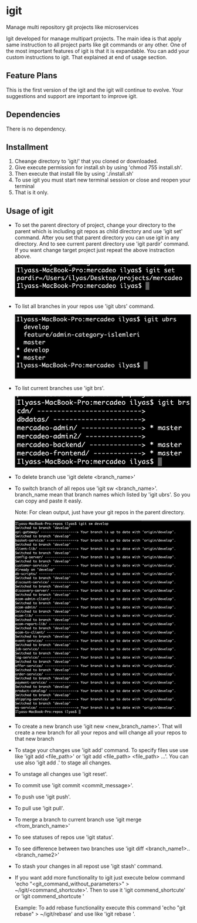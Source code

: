 # igit
Manage multi repository git projects like microservices

Igit developed for manage multipart projects. The main idea is that apply same instruction
to all project parts like git commands or any other. One of the most important features of
igit is that it is expandable. You can add your custom instructions to igit. That explained
at end of usage section.

## Feature Plans
This is the first version of the igit and the igit will continue to evolve. Your suggestions
and support are important to improve igit.

## Dependencies
There is no dependency.

## Installment
1. Cheange directory to 'igit/' that you cloned or downloaded.
2. Give execute permission for install.sh by using 'chmod 755 install.sh'.
3. Then execute that install file by using './install.sh'
4. To use igit you must start new terminal session or close and reopen your terminal
5. That is it only.

## Usage of igit

* To set the parent directory of project, change your directory to the parent
  which is including git repos as child directory and use 'igit set' command.
  After you set that parent directory you can use igit in any directory. And to
  see current parent directory use 'igit pardir' command. If you want change
  target project just repeat the above instraction above.
  
  ![alt text](https://github.com/ilyasziyaoglu/igit/blob/master/Screen%20Shot%202020-07-25%20at%2017.24.33.png?raw=true "Setting working directory 1")
 
* To list all branches in your repos use 'igit ubrs' command.
  
  ![alt text](https://github.com/ilyasziyaoglu/igit/blob/master/Screen%20Shot%202020-07-25%20at%2017.26.37.png?raw=true "Setting working directory 1")

* To list current branches use 'igit brs'.
  
  ![alt text](https://github.com/ilyasziyaoglu/igit/blob/master/Screen%20Shot%202020-07-25%20at%2017.25.18.png?raw=true "Setting working directory 1")

* To delete branch use 'igit delete <branch_name>'

* To switch branch of all repos use 'igit sw <branch_name>'. branch_name mean
  that branch names which listed by 'igit ubrs'. So you can copy and paste it
  easly.
  
  Note: For clean output, just have your git repos in the parent directory.
  
  ![alt text](https://github.com/ilyasziyaoglu/igit/blob/master/Screen%20Shot%202020-07-25%20at%2017.35.39.png?raw=true "Setting working directory 1")

* To create a new branch use 'igit new <new_branch_name>'. That will create a
  new branch for all your repos and will change all your repos to that new branch

* To stage your changes use 'igit add' command. To specify files use use like 
  'igit add <file_path>' or 'igit add <file_path> <file_path> ...'. You can use
  also 'igit add .' to stage all changes.
   
* To unstage all changes use 'igit reset'.

* To commit use 'igit commit <commit_message>'.

* To push use 'igit push'.

* To pull use 'igit pull'.

* To merge a branch to current branch use 'igit merge <from_branch_name>'

* To see statuses of repos use 'igit status'.

* To see difference between two branches use 'igit diff <branch_name1>..<branch_name2>'

* To stash your changes in all repost use 'igit stash' command.

* If you want add more functionality to igit just execute below command
  'echo "<git_command_without_parameters>" > ~/igit/<command_shortcute>'.
  Then to use it 'igit commend_shortcute' or 'igit commend_shortcute <params>'
  
  Example: To add rebase functionality execute this command
  'echo "git rebase" > ~/igit/rebase' and use like 'igit rebase <params>'.

